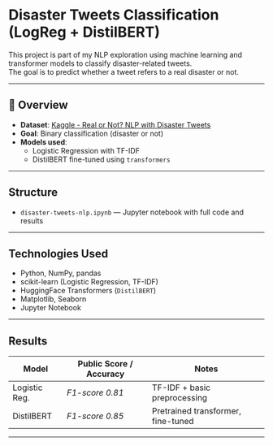 #  Disaster Tweets Classification (LogReg + DistilBERT)

This project is part of my NLP exploration using machine learning and transformer models to classify disaster-related tweets.  
The goal is to predict whether a tweet refers to a real disaster or not.

---

## 📌 Overview

- **Dataset**: [Kaggle - Real or Not? NLP with Disaster Tweets](https://www.kaggle.com/competitions/nlp-getting-started)
- **Goal**: Binary classification (disaster or not)
- **Models used**:
  -  Logistic Regression with TF-IDF
  -  DistilBERT fine-tuned using `transformers`

---

##  Structure

- `disaster-tweets-nlp.ipynb` — Jupyter notebook with full code and results

---

##  Technologies Used

- Python, NumPy, pandas
- scikit-learn (Logistic Regression, TF-IDF)
- HuggingFace Transformers (`DistilBERT`)
- Matplotlib, Seaborn
- Jupyter Notebook

---

##  Results

| Model         | Public Score / Accuracy | Notes                              |
|---------------|--------------------------|-------------------------------------|
| Logistic Reg. | _F1-score 0.81_        | TF-IDF + basic preprocessing        |
| DistilBERT    | _F1-score 0.85_        | Pretrained transformer, fine-tuned |

---

